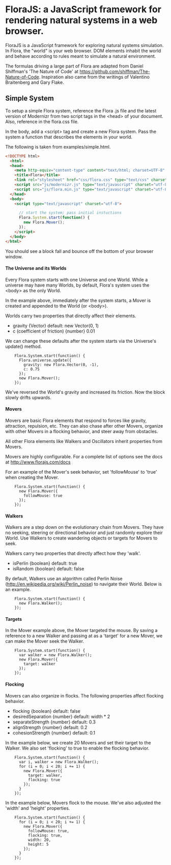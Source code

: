 # FloraJS: a JavaScript framework for rendering natural systems in a web browser.

FloraJS is a JavaScript framework for exploring natural systems simulation. In Flora, the "world" is your web browser. DOM elements inhabit the world and behave according to rules meant to simulate a natural environment.

The formulas driving a large part of Flora are adapted from Daniel Shiffman's 'The Nature of Code' at https://github.com/shiffman/The-Nature-of-Code. Inspiration also came from the writings of Valentino Braitenberg and Gary Flake.

## Simple System

To setup a simple Flora system, reference the Flora .js file and the latest version of Modernizr from two script tags in the &lt;head&gt; of your document. Also, reference in the flora.css file.

In the body, add a &lt;script&gt; tag and create a new Flora system. Pass the system a function that describes the elements in your world.

The following is taken from examples/simple.html.

```html
<!DOCTYPE html>
  <html>
  <head>
    <meta http-equiv="content-type" content="text/html; charset=UTF-8" />
    <title>Flora</title>
    <link rel="stylesheet" href="css/flora.css" type="text/css" charset="utf-8">
    <script src="js/modernizr.js" type="text/javascript" charset="utf-8"></script>
    <script src="js/flora.min.js" type="text/javascript" charset="utf-8"></script>
  </head>
  <body>
    <script type="text/javascript" charset="utf-8">

      // start the system; pass initial instuctions
      Flora.System.start(function() {
        new Flora.Mover();
      });
    </script>
  </body>
</html>
```

You should see a block fall and bounce off the bottom of your browser window.

#### The Universe and its Worlds

Every Flora system starts with one Universe and one World. While a universe may have many Worlds, by default, Flora's system uses the &lt;body&gt; as the only World.

In the example above, immediately after the system starts, a Mover is created and appended to the World (or &lt;body&gt;).

Worlds carry two properties that directly affect their elements.

* gravity {Vector} default: new Vector(0, 1)
* c (coefficient of friction) {number} 0.01

We can change these defaults after the system starts via the Universe's update() method.

        Flora.System.start(function() {
          Flora.universe.update({
            gravity: new Flora.Vector(0, -1),
            c: 0.75
          });
          new Flora.Mover();
        });

We've reversed the World's gravity and increased its friction. Now the block slowly drifts upwards.

#### Movers

Movers are basic Flora elements that respond to forces like gravity, attraction, repulsion, etc. They can also chase after other Movers, organize with other Movers in a flocking behavior, and steer away from obstacles.

All other Flora elements like Walkers and Oscillators inherit properties from Movers.

Movers are highly configurable. For a complete list of options see the docs at http://www.florajs.com/docs

For an example of the Mover's seek behavior, set 'followMouse' to 'true' when creating the Mover.

        Flora.System.start(function() {
          new Flora.Mover({
            followMouse: true
          });
        });

#### Walkers

Walkers are a step down on the evolutionary chain from Movers. They have no seeking, steering or directional behavior and just randomly explore their World. Use Walkers to create wandering objects or targets for Movers to seek.

Walkers carry two properties that directly affect how they 'walk'.

* isPerlin {boolean} default: true
* isRandom {boolean} default: false

By default, Walkers use an algorithm called Perlin Noise (http://en.wikipedia.org/wiki/Perlin_noise) to navigate their World. Below is an example.

        Flora.System.start(function() {
          new Flora.Walker();
        });

#### Targets

In the Mover example above, the Mover targeted the mouse. By saving a reference to a new Walker and passing at as a 'target' for a new Mover, we can make the Mover seek the Walker.

        Flora.System.start(function() {
          var walker = new Flora.Walker();
          new Flora.Mover({
            target: walker
          });
        });

#### Flocking

Movers can also organize in flocks. The following properties affect flocking behavior.

* flocking {boolean} default: false
* desiredSeparation {number} default: width * 2
* separateStrength {number} default: 0.3
* alignStrength {number} default: 0.2
* cohesionStrength {number} default: 0.1

In the example below, we create 20 Movers and set their target to the Walker. We also set 'flocking' to true to enable the flocking behavior.

        Flora.System.start(function() {
          var i, walker = new Flora.Walker();
          for (i = 0; i < 20; i += 1) {
            new Flora.Mover({
              target: walker,
              flocking: true
            });
          }
        });

In the example below, Movers flock to the mouse. We've also adjusted the 'width' and 'height' properties.

        Flora.System.start(function() {
          for (i = 0; i < 20; i += 1) {
            new Flora.Mover({
              followMouse: true,
              flocking: true,
              width: 20,
              height: 5
            });
          }
        });




